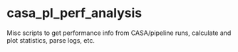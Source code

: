 # casa_pl_perf_analysis
Misc scripts to get performance info from CASA/pipeline runs, calculate and plot statistics, parse logs, etc.
